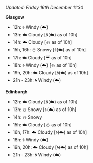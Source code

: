 *Updated: Friday 16th December 11:30*

**Glasgow**

* 12h: :cyclone: Windy (:cloud:)
* 13h: :cloud: Cloudy [:cyclone:(:cloud:) as of 10h]
* 14h: :cloud: Cloudy [:snowman: as of 10h]
* 15h, 16h: :snowman: Snowy [:cyclone:(:cloud:) as of 10h]
* 17h: :cloud: Cloudy [:umbrella: as of 10h]
* 18h: :cyclone: Windy (:cloud:) [:snowman: as of 10h]
* 19h, 20h: :cloud: Cloudy [:cyclone:(:cloud:) as of 10h]
* 21h - 23h: :cyclone: Windy (:cloud:)

**Edinburgh**

* 12h: :cloud: Cloudy [:cyclone:(:cloud:) as of 10h]
* 13h: :snowman: Snowy [:cyclone:(:cloud:) as of 10h]
* 14h: :snowman: Snowy
* 15h: :cloud: Cloudy [:snowman: as of 10h]
* 16h, 17h: :cloud: Cloudy [:cyclone:(:cloud:) as of 10h]
* 18h: :cyclone: Windy (:cloud:)
* 19h, 20h: :cloud: Cloudy [:cyclone:(:cloud:) as of 10h]
* 21h - 23h: :cyclone: Windy (:cloud:)
